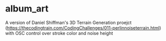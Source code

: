 # album_art
A version of Daniel Shiffman's 3D Terrain Generation proejct (https://thecodingtrain.com/CodingChallenges/011-perlinnoiseterrain.html) with OSC control over stroke color and noise height
